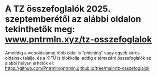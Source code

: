 # A TZ összefoglalók 2025. szeptemberétől az alábbi oldalon tekinthetők meg: www.pntrmln.xyz/tz-osszefoglalok
Ameddig a weboldalamat több oldal is "phishing" vagy egyéb káros oldalnak találja, és a KIFÜ is blokkolja, addig a témazáró összefoglalók az alábbi helyen érhetők el: https://github.com/Pntrmln/pntrmln.github.io/tree/main/tz-osszefoglalok
